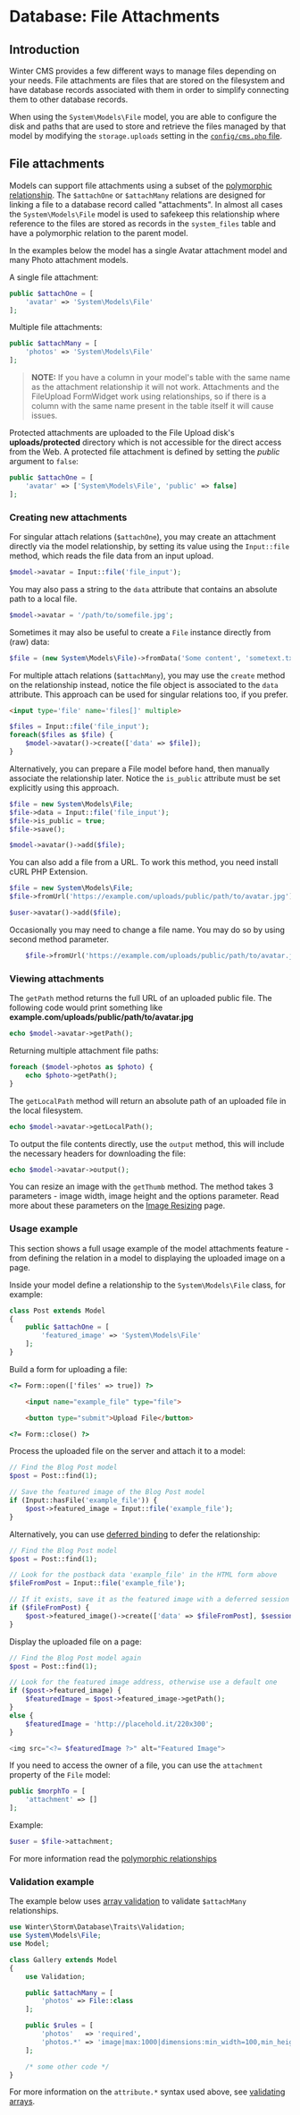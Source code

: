# Database: File Attachments

## Introduction

Winter CMS provides a few different ways to manage files depending on your needs. File attachments are files that are stored on the filesystem and have database records associated with them in order to simplify connecting them to other database records.

When using the `System\Models\File` model, you are able to configure the disk and paths that are used to store and retrieve the files managed by that model by modifying the `storage.uploads` setting in the [`config/cms.php` file](https://github.com/wintercms/winter/blob/develop/config/cms.php#L317).

## File attachments

Models can support file attachments using a subset of the [polymorphic relationship](../database/relations#polymorphic-relations). The `$attachOne` or `$attachMany` relations are designed for linking a file to a database record called "attachments". In almost all cases the `System\Models\File` model is used to safekeep this relationship where reference to the files are stored as records in the `system_files` table and have a polymorphic relation to the parent model.

In the examples below the model has a single Avatar attachment model and many Photo attachment models.

A single file attachment:

```php
public $attachOne = [
    'avatar' => 'System\Models\File'
];
```

Multiple file attachments:

```php
public $attachMany = [
    'photos' => 'System\Models\File'
];
```

> **NOTE:** If you have a column in your model's table with the same name as the attachment relationship it will not work. Attachments and the FileUpload FormWidget work using relationships, so if there is a column with the same name present in the table itself it will cause issues.

Protected attachments are uploaded to the File Upload disk's **uploads/protected** directory which is not accessible for the direct access from the Web. A protected file attachment is defined by setting the *public* argument to `false`:

```php
public $attachOne = [
    'avatar' => ['System\Models\File', 'public' => false]
];
```

### Creating new attachments

For singular attach relations (`$attachOne`), you may create an attachment directly via the model relationship, by setting its value using the `Input::file` method, which reads the file data from an input upload.

```php
$model->avatar = Input::file('file_input');
```

You may also pass a string to the `data` attribute that contains an absolute path to a local file.

```php
$model->avatar = '/path/to/somefile.jpg';
```

Sometimes it may also be useful to create a `File` instance directly from (raw) data:

```php
$file = (new System\Models\File)->fromData('Some content', 'sometext.txt');
```

For multiple attach relations (`$attachMany`), you may use the `create` method on the relationship instead, notice the file object is associated to the `data` attribute. This approach can be used for singular relations too, if you prefer.
```html
<input type='file' name='files[]' multiple>
```
```php
$files = Input::file('file_input');
foreach($files as $file) {
    $model->avatar()->create(['data' => $file]);
}
```

Alternatively, you can prepare a File model before hand, then manually associate the relationship later. Notice the `is_public` attribute must be set explicitly using this approach.

```php
$file = new System\Models\File;
$file->data = Input::file('file_input');
$file->is_public = true;
$file->save();

$model->avatar()->add($file);
```

You can also add a file from a URL. To work this method, you need install cURL PHP Extension.

```php
$file = new System\Models\File;
$file->fromUrl('https://example.com/uploads/public/path/to/avatar.jpg');

$user->avatar()->add($file);
```

Occasionally you may need to change a file name. You may do so by using second method parameter.

```php
    $file->fromUrl('https://example.com/uploads/public/path/to/avatar.jpg', 'somefilename.jpg');
```

### Viewing attachments

The `getPath` method returns the full URL of an uploaded public file. The following code would print something like **example.com/uploads/public/path/to/avatar.jpg**

```php
echo $model->avatar->getPath();
```

Returning multiple attachment file paths:

```php
foreach ($model->photos as $photo) {
    echo $photo->getPath();
}
```

The `getLocalPath` method will return an absolute path of an uploaded file in the local filesystem.

```php
echo $model->avatar->getLocalPath();
```

To output the file contents directly, use the `output` method, this will include the necessary headers for downloading the file:

```php
echo $model->avatar->output();
```

You can resize an image with the `getThumb` method. The method takes 3 parameters - image width, image height and the options parameter. Read more about these parameters on the [Image Resizing](../services/image-resizing#available-parameters) page.

### Usage example

This section shows a full usage example of the model attachments feature - from defining the relation in a model to displaying the uploaded image on a page.

Inside your model define a relationship to the `System\Models\File` class, for example:

```php
class Post extends Model
{
    public $attachOne = [
        'featured_image' => 'System\Models\File'
    ];
}
```

Build a form for uploading a file:

```html
<?= Form::open(['files' => true]) ?>

    <input name="example_file" type="file">

    <button type="submit">Upload File</button>

<?= Form::close() ?>
```

Process the uploaded file on the server and attach it to a model:

```php
// Find the Blog Post model
$post = Post::find(1);

// Save the featured image of the Blog Post model
if (Input::hasFile('example_file')) {
    $post->featured_image = Input::file('example_file');
}
```

Alternatively, you can use [deferred binding](../database/relations#deferred-binding) to defer the relationship:

```php
// Find the Blog Post model
$post = Post::find(1);

// Look for the postback data 'example_file' in the HTML form above
$fileFromPost = Input::file('example_file');

// If it exists, save it as the featured image with a deferred session key
if ($fileFromPost) {
    $post->featured_image()->create(['data' => $fileFromPost], $sessionKey);
}
```

Display the uploaded file on a page:

```php
// Find the Blog Post model again
$post = Post::find(1);

// Look for the featured image address, otherwise use a default one
if ($post->featured_image) {
    $featuredImage = $post->featured_image->getPath();
}
else {
    $featuredImage = 'http://placehold.it/220x300';
}

<img src="<?= $featuredImage ?>" alt="Featured Image">
```

If you need to access the owner of a file, you can use the `attachment` property of the `File` model:

```php
public $morphTo = [
    'attachment' => []
];
```

Example:

```php
$user = $file->attachment;
```

For more information read the [polymorphic relationships](../database/relations#polymorphic-relations)

### Validation example

The example below uses [array validation](../services/validation#validating-arrays) to validate `$attachMany` relationships.

```php
use Winter\Storm\Database\Traits\Validation;
use System\Models\File;
use Model;

class Gallery extends Model
{
    use Validation;

    public $attachMany = [
        'photos' => File::class
    ];

    public $rules = [
        'photos'   => 'required',
        'photos.*' => 'image|max:1000|dimensions:min_width=100,min_height=100'
    ];

    /* some other code */
}
```

For more information on the `attribute.*` syntax used above, see [validating arrays](../services/validation#validating-arrays).
